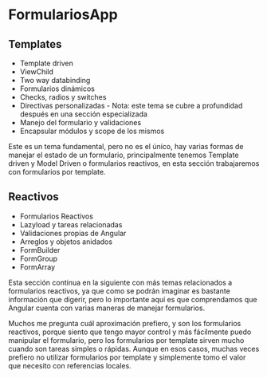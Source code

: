 # FormulariosApp
## Templates
* Template driven
* ViewChild
* Two way databinding
* Formularios dinámicos
* Checks, radios y switches
* Directivas personalizadas - Nota: este tema se cubre a profundidad después en una sección especializada
* Manejo del formulario y validaciones
* Encapsular módulos y scope de los mismos

Este es un tema fundamental, pero no es el único, hay varias formas de manejar el estado de un formulario, principalmente tenemos Template driven y Model Driven o formularios reactivos, en esta sección trabajaremos con formularios por template.

## Reactivos
* Formularios Reactivos
* Lazyload y tareas relacionadas
* Validaciones propias de Angular
* Arreglos y objetos anidados
* FormBuilder
* FormGroup
* FormArray

Esta sección continua en la siguiente con más temas relacionados a formularios reactivos, ya que como se podrán imaginar es bastante información que digerir, pero lo importante aquí es que comprendamos que Angular cuenta con varias maneras de manejar formularios.

Muchos me pregunta cuál aproximación prefiero, y son los formularios reactivos, porque siento que tengo mayor control y más fácilmente puedo manipular el formulario, pero los formularios por template sirven mucho cuando son tareas simples o rápidas. Aunque en esos casos, muchas veces prefiero no utilizar formularios por template y simplemente tomo el valor que necesito con referencias locales.